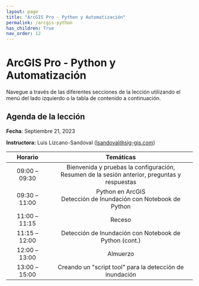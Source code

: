 ```yaml
---
layout: page
title: "ArcGIS Pro - Python y Automatización"
permalink: /arcgis-python
has_children: True
nav_order: 12
---
```


# ArcGIS Pro - Python y Automatización

Navegue a través de las diferentes secciones de la lección utilizando el menú del lado izquierdo o la tabla de contenido a continuación.

## Agenda de la lección

**Fecha**: Septiembre 21, 2023

**Instructora:** Luis Lizcano-Sandoval (lsandoval@sig-gis.com)

|    Horario    |                                            Temáticas                                            |
|:-------------:|:-----------------------------------------------------------------------------------------------:|
| 09:00 – 09:30 | Bienvenida y pruebas la configuración,<br>Resumen de la sesión anterior, preguntas y respuestas |
| 09:30 – 11:00 |                Python en ArcGIS<br>Detección de Inundación con Notebook de Python               |
| 11:00 – 11:15 |                                              Receso                                             |
| 11:15 – 12:00 |                      Detección de Inundación con Notebook de Python (cont.)                     |
| 12:00 – 13:00 |                                             Almuerzo                                            |
| 13:00 – 15:00 |                     Creando un "script tool" para la detección de inundación                    |